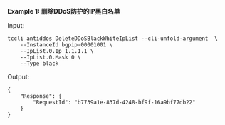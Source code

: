 **Example 1: 删除DDoS防护的IP黑白名单**



Input: 

```
tccli antiddos DeleteDDoSBlackWhiteIpList --cli-unfold-argument  \
    --InstanceId bgpip-00001001 \
    --IpList.0.Ip 1.1.1.1 \
    --IpList.0.Mask 0 \
    --Type black
```

Output: 
```
{
    "Response": {
        "RequestId": "b7739a1e-837d-4248-bf9f-16a9bf77db22"
    }
}
```

